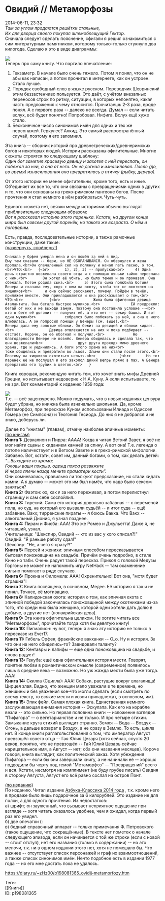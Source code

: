 Овидий // Метаморфозы
======================

   
 2014-06-11, 23:32   
    *Там за углом продаются решётки стальные,   
 Их для дворца своего покупал шлемоблещущий Гектор.*     
 Сначала следует сделать пояснение, сфигали я решил ознакомиться с сим литературным памятником, которому только-только стукнуло два килогода. Сделаю я это в виде диаграммы:   
   
  ![](http://s018.radikal.ru/i513/1406/01/6a5da0a0dc2b.png)    
 Теперь про саму книгу. Что портило впечатление:   
 1) Гекзаметр. В начале было очень тяжело. Потом я понял, что он не абы как написан, а потом прочитал в интернете, как он устроен. Стало лучше.   
 2) Порядок свободный слов в языке русском. Переводчик Шевринский этим беззастенчиво пользуется. Это даёт, с учётом внезапных переносов строк по ритму, ситуации, в которых непонятно, какая часть предложения к чему относится. Прочитаешь 2-3 раза, вроде понял. А с первого раза -- далеко не всегда. Думал -- если читать вслух, всё будет понятно! Попробовал. Нифига. Вслух ещё хуже стало.   
 3) Бесконечное число синонимов имён для одних и тех же персонажей. Геркулес? Алкид. Это самый распространённый случай, поэтому я его запомнил.   
   
 Эта книга -- сборник историй про древнегреческих/древнеримских богов и некоторых людей. Истории рассказаны офигительные. Многие сюжеты строятся по следующему шаблону:   
  *Один бог заметил красивую девицу и захотел с ней переспать, он побежал за ней, а она от него. Он её догнал и изнасиловал. После (до, во время) изнасилования она превратилась в птичку (рыбку, дерево).*    
   
 От этого истории не менее офигительны, кроме того, есть и иные. Об'единяет их все то, что они связаны с превращениями одних в других и то, что они основаны на греко-римском пантеоне богов. После прочтения я стал немного в нём разбираться. Чуть-чуть.   
   
 Единого сюжета нет, связки между историями обычно выглядят приблизительно следующим образом:   
  *Вот я рассказал историю этого паренька. Кстати, на другом конце мира был совсем другой паренёк, но такого же возраста. О нём и поговорим.*    
   
 Есть, правда, последовательные истории, а также рамочные конструкции, даже такие:   
  [(развернуть, спойлеры!)](https://zHz00.diary.ru/p198081365.htm?index=1#linkmore198081365m1)      
 
```
Cначала у Орфея умерла жена и он пошёл за ней в Аид.  
Ему там сказали -- бери, но НЕ ОБОРАЧИВАЙСЯ. Он обернулся и жена пропала.<br>Он опечаленный сел на полянку и начал петь песню, о том,<br>ЧТО:<br>	{<br>		1), 2), 3) -- пропускаю<br>		4) Одна дочь страстно возжелала своего отца и с помощью няньки тайно переспала с ним.<br>		Он хотел её убить, но было темно и он промазал. Она сбежала. Потом родила сына.<br>		5) Этого сына полюбила богиня Венера и сказала ему, ходя с ним на охоту, чтобы тот не охотился на хищников<br>		и она сейчас расскажет, почему. Пойдём в тенёк, приляжем вместе. Они прикладываются и она рассказывает о том,<br>		ЧТО:<br>			{<br>				Жила была офигенная девица Аталантита. Она бегала быстрее мужиков.<br>				Ей предрекли: бегай от них и не выходи замуж. Поэтому она поставила условие --<br>				кто в беге её догонит -- получит её. а кто нет -- секир башка. И вот один мужик<br>				собрался было побежать за ней, а она в него влюбилась. А он попросил помощи у Венеры (см. выше).<br>				Венера дала ему золотые яблоки. Он бежит за девицей и яблоки кидает.<br>				Девица отвлекается на них и пока подбирает -- отстаёт. Короче, он её обогнал и получил.<br>				Но благодарности Венере не вознёс. Венера обиделась и сделала так, что они возжелали<br>				друг друга проходя мимо древнего храма, где и уединились. А боги этого храма на них<br>				тоже обиделись и превратили во львов. Злыми они стали после этого.<br>				Поэтому на хищников охотиться нельзя.<br>			}<br>		Но тот паренёк её не послушал и его заколол дикий вепрь прямо в пах. А Венера превратила его трупик в цветок.<br>	}  

```
     
   
 Книга хорошая, рекомендую читать тем, кто хочет знать мифы Древней Греции, но испытывает недоверие к Н.А. Куну. А если испытываете, то не зря. Вот комментарий к изданию 1959 года:   
   
   [![](http://s020.radikal.ru/i715/1406/75/134f04295df6t.jpg)](http://radikal.ru/fp/e3599aba8f43441c9cc77175ce9f753f)     
 Т.е. -- всё зацензурено. Можно подумать, что в новых изданиях цензура будет убрана, но книжка была изначально школьная. Да, кроме Метаморфоз, при пересказе Куном использованы Илиада и Одиссея Гомера (не Симпсона) и Теогония Гесиода. До них я не добрался и не знаю, доберусь ли.   
   
 Далее по "книгам" (главам), отмечу наиболее эпичные моменты:   
  [(по книгам)](https://zHz00.diary.ru/p198081365.htm?index=2#linkmore198081365m2)      
  **Книга 1:**  Девкалион и Пирра: АААА! Когда я читал Ветхий Завет, я всё не мог найти сцены с киданием камней за спину. А вот она! Т.е. легенда о потопе наличествует и в Ветхом Завете и в греко-римской мифологии. Забавно. Вот, кстати, совет им, данный богами, о том, как делать детей:   
  *"...Выходите из храма;   
 Головы ваши покрыв, одежд пояса развяжите   
 И через плечи назад мечите праматери кости".*    
 Они сомневались, правильно ли толкуют предсказание, но стали кидать камни. А я думаю -- может это им был намёк, что надо было сексом заняться?   
  **Книга 2:**  Фаэтон: ох, как я за него переживал, а потом перелистнул страницу и сам себе соспойлил.   
  **Книга 3:**  Тиресий. Сама его история довольно забавная -- с переменой пола, но суд, на который его вызвали судьёй -- и итог суда -- ещё забавнее. Вакх; тирренские пираты -- я боюсь Вакха. Что Вакх -- алкогольный Дионис, я узнал позднее.   
  **Книга 4:**  Пирам и Фисба: ААА! Это же Ромео и Джульетта! Даже я, не читавший, узнал.   
 Учительница: "Шекспир, Овидий -- кто из вас у кого списал?!"   
 Овидий: "Я раньше работу сдал!"   
 Шекспир: "Не, а чего я сразу?!"   
  **Книга 5:**  Персей и женихи: эпичным способом пересказывается бытовая поножовщина на свадьбе. Причём очень подробно, в стиле Кино но таби. Очень радует такой пересказ. Прикол с головой Медузы Горгоны не может не напомнить игру NetHack -- там окаменение сильно помогает в ряде случаев.   
  **Книга 6:**  Прокна и Филомела: ААА! Охренительно! Вот она, "мстя будет страшна"!   
  **Книга 7:**  Книга посвящена, в основном, Медее. Её историю я так и не понял. Точнее, её мотивацию.   
  **Книга 8:**  Калидонская охота: история о том, как эпичная охота с эпичной победой закончилась поножовщиной между охотниками из-за того, что среди них была женщина, которой одни хотели дать долю в добыче, а другие нет (нонакрийская дева).   
  **Книга 9:**  Эта книга офигительна целиком. Не хотите читать все "Метаморфозы", прочитайте тогда хотя бы девятую книгу!   
  **Книга 10:**  Пигмалион: ну вот, теперь я знаю эту историю не только в пересказе из Ever17.   
  **Книга 11:**  Гибель Орфея; фракийские вакханки -- О\_о. Ну и история. За что они на него обиделись-то? Завидовали таланту?   
  **Книга 12:**  Кентавры и лапифы -- ещё одна поножовщина на свадьбе, и снова радует!   
  **Книга 13:**  Гекуба: ещё одна офигительная история мести. Говорят, понятие любви в романтическом смысле (современное) появилось лишь в средние века -- возможно. Но уж жажда мести была уже тогда. ААА!   
  **Книга 14:**  Скилла (Сцилла): ААА! Собаки, растущие вокруг влагалища! Цирцея злая. Видно, что женщин мало уважали в те времена, но женщины и без уважения кое-что могли сделать (если смотреть по всему тексту, то всякие мести и козни принадлежат, в основном, им).   
  **Книга 15:**  Эпик фейл. Самая плохая книга. Единственная немного заслуживающая внимания история -- Эскулапа. Как его на корабле везли -- это сильно. Но первая половина книги -- изложение взглядов "Пифагора" -- о вегетарианстве и не только. И про четыре стихии. Замыкание круга стихий выглядит странно. Земля -- Вода -- Воздух -- Огонь, а дальше возврат в Воздух, а не сразу в Землю. То есть, цикла нет. В конце книги раглагольствования о том, что император Август превзошёл своего отца -- Гая Юлия Цезаря (хотя сейчас, спустя 20 веков, понятно, что не превзошёл -- Гай Юлий Цезарь сейчас нарицательное имя, а Август -- нет; оба они названия месяцев). Короче говоря, книга выглядит, как политический заказ. Хотя убеждения Пифагора -- если бы они завершали книгу, а не начинали её -- хорошо подводили бы черту под темой "Метаморфоз" -- "Превращений" всего и вся. Кстати, несмотря на комплимент (не буду грубее писать) Овидия в сторону Августа, Август его всё равно сослал на остров Понт.     
   
  [(по изданию)](https://zHz00.diary.ru/p198081365.htm?index=3#linkmore198081365m3)      
 По изданию. Читал издание  [Азбука-Классика 2014 года](http://www.labirint.ru/books/151136/)  , т.к. кроме него в продаже было лишь подарочное за 6 килорублей. Это издание не для полки, а для одного прочтения. Из недостатков:   
 а) шрифт; он зауженный, что вызывает неприятное ощущение при взгляде -- хотя читать оказалось удобнее, чем я ожидал, когда первый раз его увидел.   
 б) две опечатки (:   
 в) бедный справочный аппарат -- только примечания Ф. Петровского (такое ощущение, что сокращённые). В тексте нет пометок о начале следующего эпизода, если он начинается с той же строки (если с новой -- стоит отступ), нет его названия (только в содержании) -- но это мелочи, т.к. ни в одном издании этого нет, хотя не помешало бы. Что важнее -- отсутствует список персонажей и граф их взаимоотношений, а также список синонимов имён. Нечто подобное есть в издании 1977 года -- но его мне достать пока не удалось.     
    
 <https://diary.ru/~zHz00/p198081365_ovidij-metamorfozy.htm>   
   
 Теги:   
 [[Книги]]   
 ID: p198081365